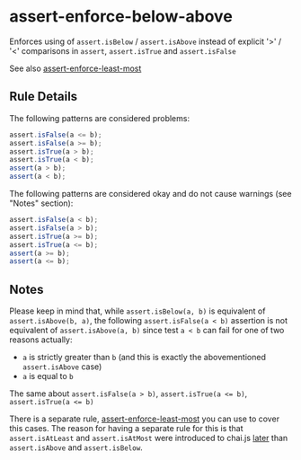 # assert-enforce-below-above
Enforces using of `assert.isBelow` / `assert.isAbove` instead of explicit '>' / '<' comparisons in `assert`, `assert.isTrue`
and `assert.isFalse`

See also [assert-enforce-least-most](assert-enforce-least-most.md)

## Rule Details

The following patterns are considered problems:

```js
assert.isFalse(a <= b);
assert.isFalse(a >= b);
assert.isTrue(a > b);
assert.isTrue(a < b);
assert(a > b);
assert(a < b);

```


The following patterns are considered okay and do not cause warnings
(see "Notes" section):

```js
assert.isFalse(a < b);
assert.isFalse(a > b);
assert.isTrue(a >= b);
assert.isTrue(a <= b);
assert(a >= b);
assert(a <= b);
```

## Notes
Please keep in mind that, while `assert.isBelow(a, b)` is equivalent of 
`assert.isAbove(b, a)`, the following `assert.isFalse(a < b)` assertion
is not equivalent of `assert.isAbove(a, b)` since test `a < b` can fail for
one of two reasons actually:

* `a` is strictly greater than `b` (and this is exactly the abovementioned `assert.isAbove` case)
* `a` is equal to `b`
 
The same about `assert.isFalse(a > b)`,  `assert.isTrue(a <= b)`, `assert.isTrue(a <= b)`

There is a separate rule, [assert-enforce-least-most](assert-enforce-least-most.md)
you can use to cover this cases. The reason for having a separate rule for this is that `assert.isAtLeast`
and `assert.isAtMost` were introduced to chai.js [later](https://github.com/chaijs/chai/issues/580) 
than `assert.isAbove` and `assert.isBelow`.
